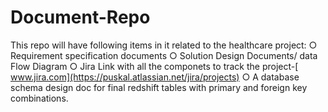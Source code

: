 # Document-Repo

This repo will have following items in it related to the healthcare project:
○	Requirement specification documents
○	Solution Design Documents/ data Flow Diagram
○	Jira Link with all the componets to track the project-[ www.jira.com](https://puskal.atlassian.net/jira/projects)
○	A database schema design doc for final redshift tables with primary and foreign key combinations.
